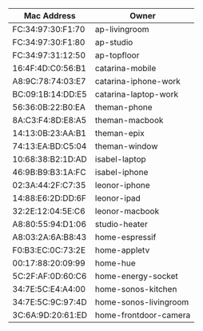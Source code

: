 | Mac Address | Owner |
| -------------- | --------------------|
FC:34:97:30:F1:70|ap-livingroom
FC:34:97:30:F1:80|ap-studio
FC:34:97:31:12:50|ap-topfloor
16:4F:4D:C0:56:B1|catarina-mobile
A8:9C:78:74:03:E7|catarina-iphone-work
BC:09:1B:14:DD:E5|catarina-laptop-work
56:36:0B:22:B0:EA|theman-phone
8A:C3:F4:8D:E8:A5|theman-macbook
14:13:0B:23:AA:B1|theman-epix
74:13:EA:BD:C5:04|theman-window
10:68:38:B2:1D:AD|isabel-laptop
46:9B:B9:B3:1A:FC|isabel-iphone
02:3A:44:2F:C7:35|leonor-iphone
14:88:E6:2D:DD:6F|leonor-ipad
32:2E:12:04:5E:C6|leonor-macbook
A8:80:55:94:D1:06|studio-heater
A8:03:2A:6A:B8:43|home-espressif
F0:B3:EC:0C:73:2E|home-appletv
00:17:88:20:09:99|home-hue
5C:2F:AF:0D:60:C6|home-energy-socket
34:7E:5C:E4:A4:00|home-sonos-kitchen
34:7E:5C:9C:97:4D|home-sonos-livingroom
3C:6A:9D:20:61:ED|home-frontdoor-camera
